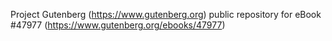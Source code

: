 Project Gutenberg (https://www.gutenberg.org) public repository for eBook #47977 (https://www.gutenberg.org/ebooks/47977)
